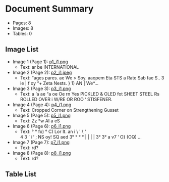 # Document Summary

- Pages: 8
- Images: 8
- Tables: 0

## Image List

- Image 1 (Page 1): [p1_i1.png](pdf_images/p1_i1.png)
  - Text: ar be
INTERNATIONAL
- Image 2 (Page 2): [p2_i1.jpeg](pdf_images/p2_i1.jpeg)
  - Text: “ages pares. ae
We > Soy. aaopem Eta
STS a Rate Sab fae
S.. 3 ie |
f oy “+ Zeta
Nests.
} 1) AN |
We*...
- Image 3 (Page 3): [p3_i1.png](pdf_images/p3_i1.png)
  - Text: a
‘a
ae
“a
oe
Oe
rn
Yes
PICKLED & OLED
fot SHEET STEEL
Rs ROLLED OVER
i W/RE OR ROO
‘ STISFENER.
- Image 4 (Page 4): [p4_i1.png](pdf_images/p4_i1.png)
  - Text: Cropped Corner
on Strengthening
Gusset
- Image 5 (Page 5): [p5_i1.png](pdf_images/p5_i1.png)
  - Text: Zz *w
AI
a eS
- Image 6 (Page 6): [p6_i1.png](pdf_images/p6_i1.png)
  - Text: ° ° fo) °
C) Lor It. an
i \ ' \ ‘ \
4 3 ‘ i ‘ ;
NS oy! SQ aed
3° ° ° °
| | | |
3° 3°
a
v7 ‘
O} (OQ) ...
- Image 7 (Page 7): [p7_i1.png](pdf_images/p7_i1.png)
  - Text: rd?
- Image 8 (Page 8): [p8_i1.png](pdf_images/p8_i1.png)
  - Text: rd?

## Table List

